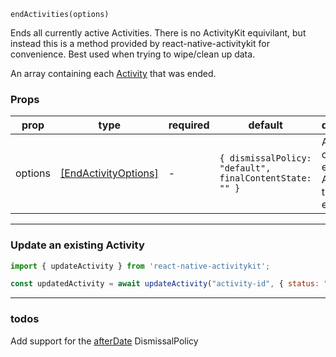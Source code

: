 `endActivities(options)`

Ends all currently active Activities. There is no ActivityKit equivilant, but instead this is a method provided by react-native-activitykit for convenience. Best used when trying to wipe/clean up data.

An array containing each [Activity](/docs/react-native-docs/ActivityKitActivity) that was ended.

### Props
| prop | type | required | default | description |
| --- | --- | --- | --- | --- |
| options | [[EndActivityOptions]](/docs/react-native-docs/EndActivityOptions) | - | `{ dismissalPolicy: "default", finalContentState: "" }` | An array containing each Activity that was ended. |

---

### Update an existing Activity
```js
import { updateActivity } from 'react-native-activitykit';

const updatedActivity = await updateActivity("activity-id", { status: "My New Status" })
```

---

### todos
Add support for the [afterDate](https://developer.apple.com/documentation/activitykit/activityuidismissalpolicy/after(_:)) DismissalPolicy